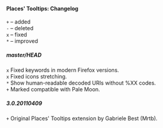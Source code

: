 ﻿#### Places' Tooltips: Changelog

`+` – added<br>
`-` – deleted<br>
`x` – fixed<br>
`*` – improved<br>

##### master/HEAD
`x` Fixed keywords in modern Firefox versions.<br>
`x` Fixed icons stretching.<br>
`*` Show human-readable decoded URIs without %XX codes.<br>
`+` Marked compatible with Pale Moon.<br>

##### 3.0.20110409
`+` Original Places' Tooltips extension by Gabriele Best (Mrtb).<br>